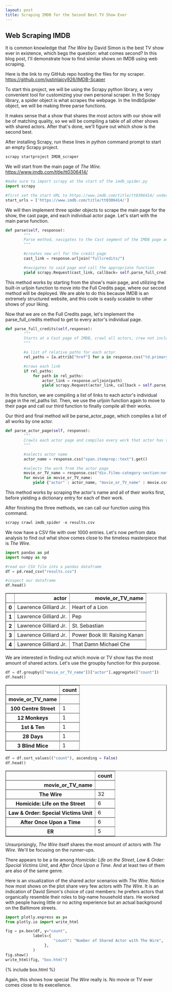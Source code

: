 ```yaml
---
layout: post
title: Scraping IMDB for the Second Best TV Show Ever
---
```



## Web Scraping IMDB
It is common knowledge that *The Wire* by David Simon is the best TV show ever in existence, which begs the question: what comes second? In this blog post, I'll demonstrate how to find similar shows on IMDB using web scraping. 

Here is the link to my GitHub repo hosting the files for my scraper. https://github.com/justinlaicy926/IMDB-Scaper

To start this project, we will be using the Scrapy python library, a very convenient tool for customizing your own personal scraper. In the Scrapy library, a spider object is what scrapes the webpage. In the ImdbSpider object, we will be making three parse functions.

It makes sense that a show that shares the most actors with our show will be of matching quality, so we will be compiling a table of all other shows with shared actors. After that's done, we'll figure out which show is the second best.

After installing Scrapy, run these lines in python command prompt to start an empty Scrapy project.


```python
scrapy startproject IMDB_scraper
```

We will start from the main page of *The Wire*. 
https://www.imdb.com/title/tt0306414/


```python
#make sure to import scrapy at the start of the imdb_spider.py
import scrapy

#first set the start URL to https://www.imdb.com/title/tt0306414/ under the ImdbSpider class
start_urls = ['https://www.imdb.com/title/tt0306414/']
```

We will then implement three spider objects to scrape the main page for the show, the cast page, and each individual actor page. Let's start with the main parse function.


```python
def parse(self, response):
        """
        Parse method, navigates to the Cast segment of the IMDB page and calls the subsequent function
        """

        #creates new url for the credit page 
        cast_link = response.urljoin("fullcredits/")

        #navigates to said page and call the appropriate function 
        yield scrapy.Request(cast_link, callback= self.parse_full_credits)
```

This method works by starting from the show's main page, and utilizing the built-in urljoin function to move into the Full Credits page, where our second method will be deployed. We are able to do this because IMDB is an extremely structured website, and this code is easily scalable to other shows of your liking.

Now that we are on the Full Credits page, let's implement the parse_full_credits method to get to every actor's individual page.


```python
def parse_full_credits(self,response):
        """
        Starts at a Cast page of IMDB, crawl all actors, crew not included, then call the parse_actor_page function 
        """

        #a list of relative paths for each actor   
        rel_paths = [a.attrib["href"] for a in response.css("td.primary_photo a")]

        #craws each link
        if rel_paths:
            for path in rel_paths:
                actor_link = response.urljoin(path)
                yield scrapy.Request(actor_link, callback = self.parse_actor_page)
```

In this function, we are compiling a list of links to each actor's individual page in the rel_paths list. Then, we use the urljoin function again to move to their page and call our third function to finally compile all their works. 

Our third and final method will be parse_actor_page, which compiles a list of all works by one actor.


```python
def parse_actor_page(self, response):
        """
        Crawls each actor page and compiles every work that actor has starred in
        """

        #selects actor name
        actor_name = response.css("span.itemprop::text").get()

        #selects the work from the actor page
        movie_or_TV_name = response.css("div.filmo-category-section:not([style*='display:none;']) b")
        for movie in movie_or_TV_name:
            yield {"actor" : actor_name, "movie_or_TV_name" : movie.css("a::text").get()}
```

This method works by scraping the actor's name and all of their works first, before yielding a dictionary entry for each of their work.

After finishing the three methods, we can call our function using this command.


```python
scrapy crawl imdb_spider -o results.csv
```

We now have a CSV file with over 1000 entries. Let's now perfrom data analysis to find out what show comes close to the timeless masterpiece that is *The Wire*.


```python
import pandas as pd
import numpy as np
```


```python
#read our CSV file into a pandas dataframe
df = pd.read_csv("results.csv")

#inspect our dataframe
df.head()
```




<div>
<style scoped>
    .dataframe tbody tr th:only-of-type {
        vertical-align: middle;
    }

    .dataframe tbody tr th {
        vertical-align: top;
    }

    .dataframe thead th {
        text-align: right;
    }
</style>
<table border="1" class="dataframe">
  <thead>
    <tr style="text-align: right;">
      <th></th>
      <th>actor</th>
      <th>movie_or_TV_name</th>
    </tr>
  </thead>
  <tbody>
    <tr>
      <th>0</th>
      <td>Lawrence Gilliard Jr.</td>
      <td>Heart of a Lion</td>
    </tr>
    <tr>
      <th>1</th>
      <td>Lawrence Gilliard Jr.</td>
      <td>Pep</td>
    </tr>
    <tr>
      <th>2</th>
      <td>Lawrence Gilliard Jr.</td>
      <td>St. Sebastian</td>
    </tr>
    <tr>
      <th>3</th>
      <td>Lawrence Gilliard Jr.</td>
      <td>Power Book III: Raising Kanan</td>
    </tr>
    <tr>
      <th>4</th>
      <td>Lawrence Gilliard Jr.</td>
      <td>That Damn Michael Che</td>
    </tr>
  </tbody>
</table>
</div>



We are interested in finding out which movie or TV show has the most amount of shared actors. Let's use the groupby function for this purpose.


```python
df = df.groupby(["movie_or_TV_name"])["actor"].aggregate(["count"])
df.head()
```




<div>
<style scoped>
    .dataframe tbody tr th:only-of-type {
        vertical-align: middle;
    }

    .dataframe tbody tr th {
        vertical-align: top;
    }

    .dataframe thead th {
        text-align: right;
    }
</style>
<table border="1" class="dataframe">
  <thead>
    <tr style="text-align: right;">
      <th></th>
      <th>count</th>
    </tr>
    <tr>
      <th>movie_or_TV_name</th>
      <th></th>
    </tr>
  </thead>
  <tbody>
    <tr>
      <th>100 Centre Street</th>
      <td>1</td>
    </tr>
    <tr>
      <th>12 Monkeys</th>
      <td>1</td>
    </tr>
    <tr>
      <th>1st &amp; Ten</th>
      <td>1</td>
    </tr>
    <tr>
      <th>28 Days</th>
      <td>1</td>
    </tr>
    <tr>
      <th>3 Blind Mice</th>
      <td>1</td>
    </tr>
  </tbody>
</table>
</div>




```python
df = df.sort_values(("count"), ascending = False)
df.head()
```




<div>
<style scoped>
    .dataframe tbody tr th:only-of-type {
        vertical-align: middle;
    }

    .dataframe tbody tr th {
        vertical-align: top;
    }

    .dataframe thead th {
        text-align: right;
    }
</style>
<table border="1" class="dataframe">
  <thead>
    <tr style="text-align: right;">
      <th></th>
      <th>count</th>
    </tr>
    <tr>
      <th>movie_or_TV_name</th>
      <th></th>
    </tr>
  </thead>
  <tbody>
    <tr>
      <th>The Wire</th>
      <td>32</td>
    </tr>
    <tr>
      <th>Homicide: Life on the Street</th>
      <td>6</td>
    </tr>
    <tr>
      <th>Law &amp; Order: Special Victims Unit</th>
      <td>6</td>
    </tr>
    <tr>
      <th>After Once Upon a Time</th>
      <td>6</td>
    </tr>
    <tr>
      <th>ER</th>
      <td>5</td>
    </tr>
  </tbody>
</table>
</div>



Unsurprisingly, *The Wire* itself shares the most amount of actors with *The Wire*. We'll be focusing on the runner-ups. 

There appears to be a tie among *Homicide: Life on the Street*, *Law & Order: Special Victims Unit*, and *After Once Upon a Time*. And at least two of them are also of the same genre.

Here is an visualization of the shared actor scenarios with *The Wire*. Notice how most shows on the plot share very few actors with *The Wire*. It is an indication of David Simon's choice of cast members: he prefers actors that organically resemble their roles to big-name household stars. He worked with people having little or no acting experience but an actual background on the Baltimore streets. 


```python
import plotly.express as px
from plotly.io import write_html
```


```python
fig = px.box(df, y="count",
            labels={
                     "count": "Number of Shared Actor with The Wire",
                 },
            )
fig.show()
write_html(fig, "box.html")
```


{% include box.html %}



Again, this shows how special *The Wire* really is. No movie or TV ever comes close to its execellence.


```python

```
